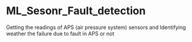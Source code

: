# ML_Sesonr_Fault_detection
Getting the readings of APS (air pressure system) sensors and Identifying weather the failure due to fault in APS or  not
